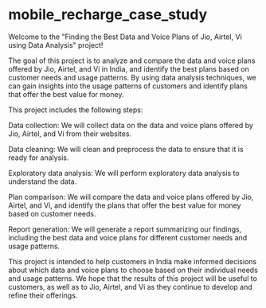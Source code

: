 # mobile_recharge_case_study

Welcome to the "Finding the Best Data and Voice Plans of Jio, Airtel, Vi using Data Analysis" project!

The goal of this project is to analyze and compare the data and voice plans offered by Jio, Airtel, and Vi in India, and identify the best plans based on customer needs and usage patterns. 
By using data analysis techniques, we can gain insights into the usage patterns of customers and identify plans that offer the best value for money.

This project includes the following steps:

Data collection: We will collect data on the data and voice plans offered by Jio, Airtel, and Vi from their websites.

Data cleaning: We will clean and preprocess the data to ensure that it is ready for analysis.

Exploratory data analysis: We will perform exploratory data analysis to understand the data.

Plan comparison: We will compare the data and voice plans offered by Jio, Airtel, and Vi, and identify the plans that offer the best value for money based on customer needs.

Report generation: We will generate a report summarizing our findings, including the best data and voice plans for different customer needs and usage patterns.

This project is intended to help customers in India make informed decisions about which data and voice plans to choose based on their individual needs and usage patterns.
We hope that the results of this project will be useful to customers, as well as to Jio, Airtel, and Vi as they continue to develop and refine their offerings.
